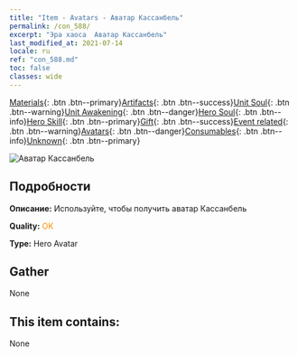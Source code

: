 ```yaml
---
title: "Item - Avatars - Аватар Кассанбель"
permalink: /con_588/
excerpt: "Эра хаоса  Аватар Кассанбель"
last_modified_at: 2021-07-14
locale: ru
ref: "con_588.md"
toc: false
classes: wide
---
```

 [Materials](/ItemsRU/){: .btn .btn--primary}[Artifacts](/ItemsRU/Artifacts/){: .btn .btn--success}[Unit Soul](/ItemsRU/UnitSoul/){: .btn .btn--warning}[Unit Awakening](/ItemsRU/UnitAwakening/){: .btn .btn--danger}[Hero Soul](/ItemsRU/HeroSoul/){: .btn .btn--info}[Hero Skill](/ItemsRU/HeroSkill/){: .btn .btn--primary}[Gift](/ItemsRU/Gift/){: .btn .btn--success}[Event related](/ItemsRU/Events/){: .btn .btn--warning}[Avatars](/ItemsRU/Avatars/){: .btn .btn--danger}[Consumables](/ItemsRU/Consumables/){: .btn .btn--info}[Unknown](/ItemsRU/Unknown/){: .btn .btn--primary}

 ![Аватар Кассанбель](/images/h/h_Cassanbel2.jpg)

## Подробности
 **Описание:** Используйте, чтобы получить аватар Кассанбель

 **Quality:** <span style="color: #FF8C00">OK</span>

 **Type:** Hero Avatar

## Gather

  None

## This item contains:

  None


